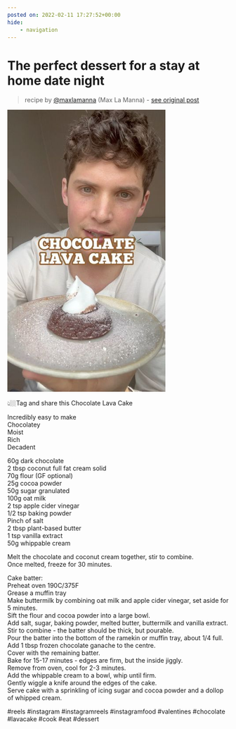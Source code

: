 ```yaml
---
posted on: 2022-02-11 17:27:52+00:00
hide:
    - navigation
---
```


# The perfect dessert for a stay at home date night  

> recipe by [@maxlamanna](https://www.instagram.com/maxlamanna/) 
(Max La Manna) - [see original post](https://instagram.com/p/CZ2GYQ0t6_O)

![](../img/maxlamanna_11-02-2022_1702.png)

  
👆🏼Tag and share this Chocolate Lava Cake   
  
Incredibly easy to make  
Chocolatey   
Moist  
Rich  
Decadent  
  
60g dark chocolate  
2 tbsp coconut full fat cream solid  
70g flour (GF optional)  
25g cocoa powder  
50g sugar granulated  
100g oat milk   
2 tsp apple cider vinegar  
1/2 tsp baking powder  
Pinch of salt  
2 tbsp plant-based butter  
1 tsp vanilla extract  
50g whippable cream  
  
Melt the chocolate and coconut cream together, stir to combine.   
Once melted, freeze for 30 minutes.  
  
Cake batter:  
Preheat oven 190C/375F  
Grease a muffin tray  
Make buttermilk by combining oat milk and apple cider vinegar, set aside for 5 minutes.  
Sift the flour and cocoa powder into a large bowl.   
Add salt, sugar, baking powder, melted butter, buttermilk and vanilla extract.  
Stir to combine - the batter should be thick, but pourable.  
Pour the batter into the bottom of the ramekin or muffin tray, about 1/4 full.  
Add 1 tbsp frozen chocolate ganache to the centre.  
Cover with the remaining batter.  
Bake for 15-17 minutes - edges are firm, but the inside jiggly.  
Remove from oven, cool for 2-3 minutes.  
Add the whippable cream to a bowl, whip until firm.  
Gently wiggle a knife around the edges of the cake.   
Serve cake with a sprinkling of icing sugar and cocoa powder and a dollop of whipped cream.  
  
\#reels \#instagram \#instagramreels \#instagramfood \#valentines \#chocolate \#lavacake \#cook \#eat \#dessert   